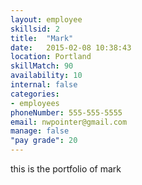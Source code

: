 ```yaml
---
layout: employee
skillsid: 2
title:  "Mark"
date:   2015-02-08 10:38:43
location: Portland
skillMatch: 90
availability: 10
internal: false
categories: 
- employees
phoneNumber: 555-555-5555
email: nwpointer@gmail.com
manage: false
"pay grade": 20
---
```


this is the portfolio of mark